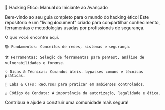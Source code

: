 🐧 Hacking Ético: Manual do Iniciante ao Avançado

Bem-vindo ao seu guia completo para o mundo do hacking ético! Este repositório é um "living document" criado para compartilhar conhecimento, ferramentas e metodologias usadas por profissionais de segurança.

O que você encontra aqui:

    📚 Fundamentos: Conceitos de redes, sistemas e segurança.

    🛠️ Ferramentas: Seleção de ferramentas para pentest, análise de vulnerabilidades e forense.

    💡 Dicas & Técnicas: Comandos úteis, bypasses comuns e técnicas práticas.

    🔬 Labs & CTFs: Recursos para praticar em ambientes controlados.

    ⚖️ Código de Conduta: A importância da autorização, legalidade e ética.

Contribua e ajude a construir uma comunidade mais segura!
